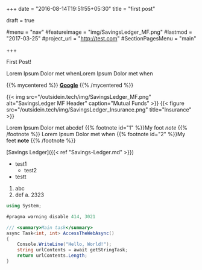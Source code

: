 +++
date = "2016-08-14T19:51:55+05:30"
title = "first post"

draft = true

#menu = "nav"
#featureimage = "img/SavingsLedger_MF.png"
#lastmod = "2017-03-25"
#project_url = "http://test.com"
#SectionPagesMenu = "main"


+++

First Post!


Lorem Ipsum Dolor met whenLorem Ipsum Dolor met when

{{% mycentered %}} **[Google](http://google.com)** {{% /mycentered %}}

{{< img src="/outsidein.tech/img/SavingsLedger_MF.png" alt="SavingsLedger MF Header" caption="Mutual Funds" >}}
{{< figure src="/outsidein.tech/img/SavingsLedger_Insurance.png" title="Insurance" >}}

Lorem Ipsum Dolor met abcdef {{% footnote id="1" %}}My foot *note* {{% /footnote %}}
Lorem Ipsum Dolor met when  {{% footnote id="2" %}}My feet **note** {{% /footnote %}}

[Savings Ledger]({{< ref "Savings-Ledger.md" >}})

   * test1
       + test2
   * testt

   1. abc
   2. def
      a. 2323

``` csharp
using System;

#pragma warning disable 414, 3021

/// <summary>Main task</summary>
async Task<int, int> AccessTheWebAsync()
{
    Console.WriteLine("Hello, World!");
    string urlContents = await getStringTask;
    return urlContents.Length;
}
```
